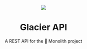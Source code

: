 <p align=center>
  <img src="https://github.com/retr0cube/glacier-api/assets/61835816/ab1f1765-ceb4-443e-92bf-fa509c931c4f">
</p>
<h1 align="center">Glacier API</h1>
<p align=center>A REST API for the 👾 Monolith project</p>
